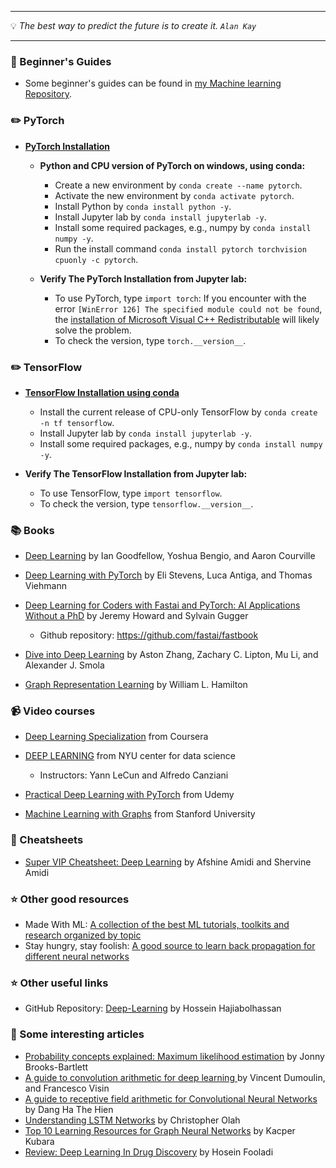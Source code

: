
---

 :bulb: *The best way to predict the future is to create it. `Alan Kay`*    

---

### :paperclip:  Beginner's Guides
  - Some beginner's guides can be found in [my Machine learning Repository](https://github.com/zata213/path2ml).

### :pencil2: PyTorch
  - **[PyTorch Installation](https://pytorch.org/)**
    -  **Python and CPU version of PyTorch on windows, using conda:**
       - Create a new environment by `conda create --name pytorch`.
       - Activate the new environment by `conda activate pytorch`.
       - Install Python by `conda install python -y`.
       - Install Jupyter lab by `conda install jupyterlab -y`.
       - Install some required packages, e.g., numpy by `conda install numpy -y`.
       - Run the install command `conda install pytorch torchvision cpuonly -c pytorch`.
       
    - **Verify The PyTorch Installation from Jupyter lab:**
       - To use PyTorch, type `import torch`: If you encounter with the error `[WinError 126] The specified module could not be found`, the [installation of Microsoft Visual C++ Redistributable](https://aka.ms/vs/16/release/vc_redist.x64.exe) will likely solve the problem.
       - To check the version, type `torch.__version__`.
       
 ### :pencil2: TensorFlow
   - **[TensorFlow Installation using conda](https://docs.anaconda.com/anaconda/user-guide/tasks/tensorflow/)**
     - Install the current release of CPU-only TensorFlow by `conda create -n tf tensorflow`.
     - Install Jupyter lab by `conda install jupyterlab -y`.
     - Install some required packages, e.g., numpy by `conda install numpy -y`.
  
   - **Verify The TensorFlow Installation from Jupyter lab:**
     - To use TensorFlow, type `import tensorflow`.
     - To check the version, type `tensorflow.__version__`.
   
### :books: Books
  - [Deep Learning](http://www.deeplearningbook.org/) by Ian Goodfellow, Yoshua Bengio, and Aaron Courville
  - [Deep Learning with PyTorch](https://github.com/deep-learning-with-pytorch/dlwpt-code) by Eli Stevens, Luca Antiga, and Thomas Viehmann 
  - [Deep Learning for Coders with Fastai and PyTorch: AI Applications Without a PhD](https://www.amazon.com/Deep-Learning-Coders-fastai-PyTorch/dp/1492045527) by Jeremy Howard and Sylvain Gugger
     - Github repository: https://github.com/fastai/fastbook

  - [Dive into Deep Learning](https://d2l.ai/) by Aston Zhang, Zachary C. Lipton, Mu Li, and Alexander J. Smola
  - [Graph Representation Learning](https://www.cs.mcgill.ca/~wlh/grl_book/) by William L. Hamilton

### :video_camera: Video courses
  - [Deep Learning Specialization](https://www.coursera.org/specializations/deep-learning) from Coursera
  - [DEEP LEARNING](https://atcold.github.io/pytorch-Deep-Learning/) from NYU center for data science
     - Instructors: Yann LeCun and Alfredo Canziani

  - [Practical Deep Learning with PyTorch](https://www.udemy.com/course/practical-deep-learning-with-pytorch/) from Udemy
  - [Machine Learning with Graphs](https://www.youtube.com/playlist?list=PL-Y8zK4dwCrQyASidb2mjj_itW2-YYx6-) from Stanford University
  
### :scroll: Cheatsheets
  - [Super VIP Cheatsheet: Deep Learning](https://github.com/afshinea/stanford-cs-230-deep-learning/raw/master/en/super-cheatsheet-deep-learning.pdf) by Afshine Amidi and Shervine Amidi

### :star: Other good resources
  - Made With ML: [A collection of the best ML tutorials, toolkits and research organized by topic](https://madewithml.com/topics/)
  - Stay hungry, stay foolish: [A good source to learn back propagation for different neural networks](https://www.adityaagrawal.net/blog/)

### :star: Other useful links
  - GitHub Repository: [Deep-Learning](https://github.com/hhaji/Deep-Learning) by Hossein Hajiabolhassan

### :newspaper: Some interesting articles
 - [Probability concepts explained: Maximum likelihood estimation](https://towardsdatascience.com/probability-concepts-explained-maximum-likelihood-estimation-c7b4342fdbb1) by Jonny Brooks-Bartlett
 - [A guide to convolution arithmetic for deep learning ](https://arxiv.org/pdf/1603.07285.pdf) by Vincent Dumoulin, and Francesco Visin
 - [A guide to receptive field arithmetic for Convolutional Neural Networks](https://medium.com/mlreview/a-guide-to-receptive-field-arithmetic-for-convolutional-neural-networks-e0f514068807) by Dang Ha The Hien
 - [Understanding LSTM Networks](http://colah.github.io/posts/2015-08-Understanding-LSTMs/) by Christopher Olah
 - [Top 10 Learning Resources for Graph Neural Networks](https://towardsdatascience.com/top-10-learning-resources-for-graph-neural-networks-f24d4eb2cc2b) by Kacper Kubara
 - [Review: Deep Learning In Drug Discovery](https://towardsdatascience.com/review-deep-learning-in-drug-discovery-f4c89e3321e1) by Hosein Fooladi
